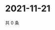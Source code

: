 # 2021-11-21

共 0 条

<!-- BEGIN WEIBO -->
<!-- 最后更新时间 Sun Nov 21 2021 14:16:24 GMT+0800 (China Standard Time) -->

<!-- END WEIBO -->
